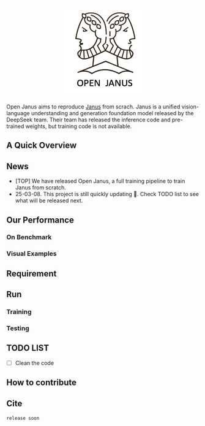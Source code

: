 <h1 align="center"> 
    <img width="210" height="230" src="https://github.com/jinlab-imvr/Open-Janus/blob/main/openjanus.png">
</h1>



Open Janus aims to reproduce [Janus](https://github.com/deepseek-ai/Janus) from scrach.
Janus is a unified vision-language understanding and generation foundation model released by the DeepSeek team. 
Their team has released the inference code and pre-trained weights, but training code is not available.


## A Quick Overview 

 ## News
 - [TOP] We have released Open Janus, a full training pipeline to train Janus from scratch.
 - 25-03-08. This project is still quickly updating 🌝. Check TODO list to see what will be released next.

 ## Our Performance
 ### On Benchmark
 ### Visual Examples
 
 ## Requirement

 ## Run 

 ### Training


 ### Testing


 ## TODO LIST

- [ ] Clean the code

 ## How to contribute

 ## Cite
 ~~~
release soon
 ~~~






